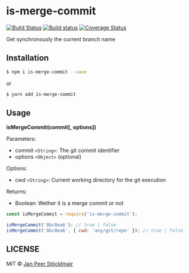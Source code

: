 # is-merge-commit

[![Build Status](https://travis-ci.com/JPeer264/node-is-merge-commit.svg?branch=master)](https://travis-ci.com/JPeer264/node-is-merge-commit)
[![Build status](https://ci.appveyor.com/api/projects/status/ehj6762gbj1e2qyc?svg=true)](https://ci.appveyor.com/project/JPeer264/node-is-merge-commit)
[![Coverage Status](https://coveralls.io/repos/github/JPeer264/node-is-merge-commit/badge.svg?branch=master)](https://coveralls.io/github/JPeer264/node-is-merge-commit?branch=master)

Get synchronously the current branch name

## Installation

```sh
$ npm i is-merge-commit --save
```
or
```sh
$ yarn add is-merge-commit
```

## Usage

**isMergeCommit(commit[, options])**

Parameters:

- commit `<String>`: The git commit identifier
- options `<Object>` (optional)

Options:

- cwd `<String>`: Current working directory for the git execution

Returns:
- Boolean: Wether it is a merge commit or not

```js
const isMergeCommit = require('is-merge-commit');

isMergeCommit('8bc8ea6'); // true | false
isMergeCommit('8bc8ea6', { cwd: 'any/git/repo' }); // true | false
```

## LICENSE

MIT © [Jan Peer Stöcklmair](https://www.jpeer.at)

